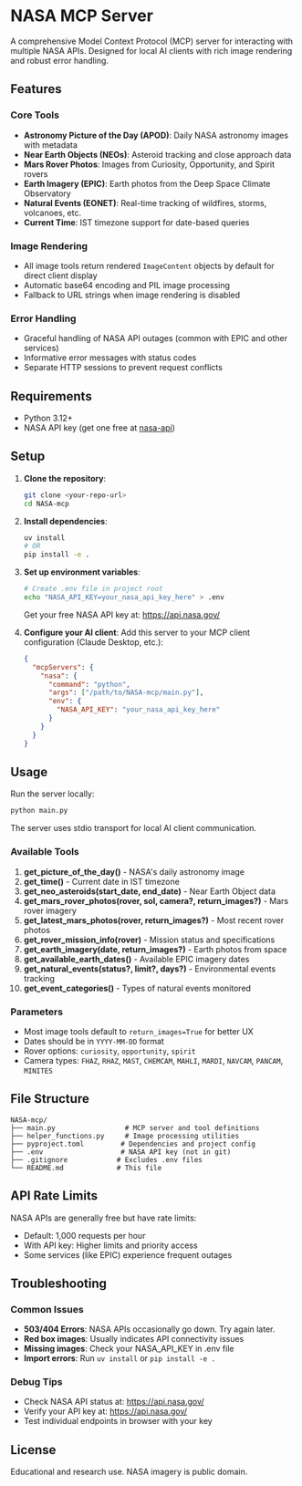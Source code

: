 # NASA MCP Server

A comprehensive Model Context Protocol (MCP) server for interacting with multiple NASA APIs. Designed for local AI clients with rich image rendering and robust error handling.

## Features

### Core Tools
- **Astronomy Picture of the Day (APOD)**: Daily NASA astronomy images with metadata
- **Near Earth Objects (NEOs)**: Asteroid tracking and close approach data
- **Mars Rover Photos**: Images from Curiosity, Opportunity, and Spirit rovers
- **Earth Imagery (EPIC)**: Earth photos from the Deep Space Climate Observatory
- **Natural Events (EONET)**: Real-time tracking of wildfires, storms, volcanoes, etc.
- **Current Time**: IST timezone support for date-based queries

### Image Rendering
- All image tools return rendered `ImageContent` objects by default for direct client display
- Automatic base64 encoding and PIL image processing
- Fallback to URL strings when image rendering is disabled

### Error Handling
- Graceful handling of NASA API outages (common with EPIC and other services)
- Informative error messages with status codes
- Separate HTTP sessions to prevent request conflicts

## Requirements

- Python 3.12+
- NASA API key (get one free at [nasa-api](https://api.nasa.gov/))

## Setup

1. **Clone the repository**:
   ```bash
   git clone <your-repo-url>
   cd NASA-mcp
   ```

2. **Install dependencies**:
   ```bash
   uv install
   # OR
   pip install -e .
   ```

3. **Set up environment variables**:
   ```bash
   # Create .env file in project root
   echo "NASA_API_KEY=your_nasa_api_key_here" > .env
   ```
   
   Get your free NASA API key at: https://api.nasa.gov/

4. **Configure your AI client**:
   Add this server to your MCP client configuration (Claude Desktop, etc.):
   ```json
   {
     "mcpServers": {
       "nasa": {
         "command": "python",
         "args": ["/path/to/NASA-mcp/main.py"],
         "env": {
           "NASA_API_KEY": "your_nasa_api_key_here"
         }
       }
     }
   }
   ```

## Usage

Run the server locally:
```bash
python main.py
```

The server uses stdio transport for local AI client communication.

### Available Tools

1. **get_picture_of_the_day()** - NASA's daily astronomy image
2. **get_time()** - Current date in IST timezone
3. **get_neo_asteroids(start_date, end_date)** - Near Earth Object data
4. **get_mars_rover_photos(rover, sol, camera?, return_images?)** - Mars rover imagery
5. **get_latest_mars_photos(rover, return_images?)** - Most recent rover photos
6. **get_rover_mission_info(rover)** - Mission status and specifications
7. **get_earth_imagery(date, return_images?)** - Earth photos from space
8. **get_available_earth_dates()** - Available EPIC imagery dates
9. **get_natural_events(status?, limit?, days?)** - Environmental events tracking
10. **get_event_categories()** - Types of natural events monitored

### Parameters
- Most image tools default to `return_images=True` for better UX
- Dates should be in `YYYY-MM-DD` format
- Rover options: `curiosity`, `opportunity`, `spirit`
- Camera types: `FHAZ`, `RHAZ`, `MAST`, `CHEMCAM`, `MAHLI`, `MARDI`, `NAVCAM`, `PANCAM`, `MINITES`

## File Structure

```
NASA-mcp/
├── main.py                 # MCP server and tool definitions
├── helper_functions.py     # Image processing utilities
├── pyproject.toml         # Dependencies and project config
├── .env                   # NASA API key (not in git)
├── .gitignore            # Excludes .env files
└── README.md             # This file
```

## API Rate Limits

NASA APIs are generally free but have rate limits:
- Default: 1,000 requests per hour
- With API key: Higher limits and priority access
- Some services (like EPIC) experience frequent outages

## Troubleshooting

### Common Issues
- **503/404 Errors**: NASA APIs occasionally go down. Try again later.
- **Red box images**: Usually indicates API connectivity issues
- **Missing images**: Check your NASA_API_KEY in .env file
- **Import errors**: Run `uv install` or `pip install -e .`

### Debug Tips
- Check NASA API status at: https://api.nasa.gov/
- Verify your API key at: https://api.nasa.gov/
- Test individual endpoints in browser with your key

## License

Educational and research use. NASA imagery is public domain.